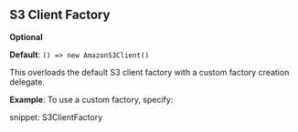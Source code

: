 ## S3 Client Factory

**Optional**

**Default**: `() => new AmazonS3Client()`

This overloads the default S3 client factory with a custom factory creation delegate.

**Example**: To use a custom factory, specify:

snippet: S3ClientFactory